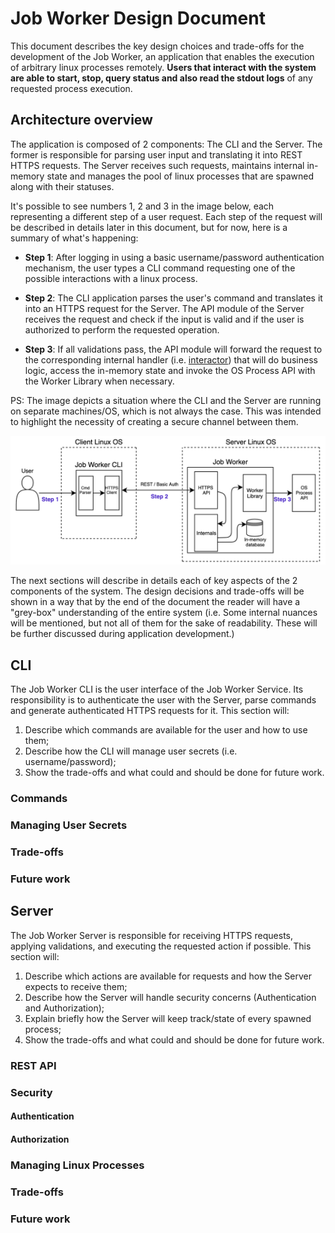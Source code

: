 # Job Worker Design Document

This document describes the key design choices and trade-offs for the development of the Job Worker, an application
that enables the execution of arbitrary linux processes remotely. <strong>Users that interact with the system are able to start, stop,
query status and also read the stdout logs</strong> of any requested process execution.

## Architecture overview

The application is composed of 2 components: The CLI and the Server. The former is responsible for parsing user input and translating it
into REST HTTPS requests. The Server receives such requests, maintains internal in-memory state and manages the pool of linux processes that are spawned
along with their statuses.

It's possible to see numbers 1, 2 and 3 in the image below, each representing a different step of a user request. Each step of the request will be described in
details later in this document, but for now, here is a summary of what's happening:

* <strong>Step 1</strong>: After logging in using a basic username/password authentication mechanism, the user types a CLI command requesting one of the possible 
  interactions with a linux process.

* <strong>Step 2</strong>: The CLI application parses the user's command and translates it into an HTTPS request for the Server. The API module of the Server receives 
  the request and check if the input is valid and if the user is authorized to perform the requested operation.

* <strong>Step 3</strong>: If all validations pass, the API module will forward the request to the corresponding internal handler (i.e. [interactor](https://crosp.net/blog/software-architecture/clean-architecture-part-2-the-clean-architecture/)) that will 
  do business logic, access the in-memory state and invoke the OS Process API with the Worker Library when necessary.

PS: The image depicts a situation where the CLI and the Server are running on separate machines/OS, which is not always the case. This was intended to highlight the necessity
of creating a secure channel between them.

![Architecture](../assets/images/architecture.png)

The next sections will describe in details each of key aspects of the 2 components of the system. The design decisions and trade-offs will be shown in a way that by the end of the
document the reader will have a "grey-box" understanding of the entire system (i.e. Some internal nuances will be mentioned, but not all of them for the sake of readability. These
will be further discussed during application development.)

## CLI

The Job Worker CLI is the user interface of the Job Worker Service. Its responsibility is to authenticate the user with the Server, parse commands and generate authenticated HTTPS requests for it.
This section will:

1. Describe which commands are available for the user and how to use them;
2. Describe how the CLI will manage user secrets (i.e. username/password);
4. Show the trade-offs and what could and should be done for future work.

### Commands

### Managing User Secrets

### Trade-offs

### Future work

## Server

The Job Worker Server is responsible for receiving HTTPS requests, applying validations, and executing the requested action if possible. This section will:

1. Describe which actions are available for requests and how the Server expects to receive them;
2. Describe how the Server will handle security concerns (Authentication and Authorization);
3. Explain briefly how the Server will keep track/state of every spawned process;
4. Show the trade-offs and what could and should be done for future work.

### REST API

### Security

#### Authentication

#### Authorization

### Managing Linux Processes

### Trade-offs

### Future work